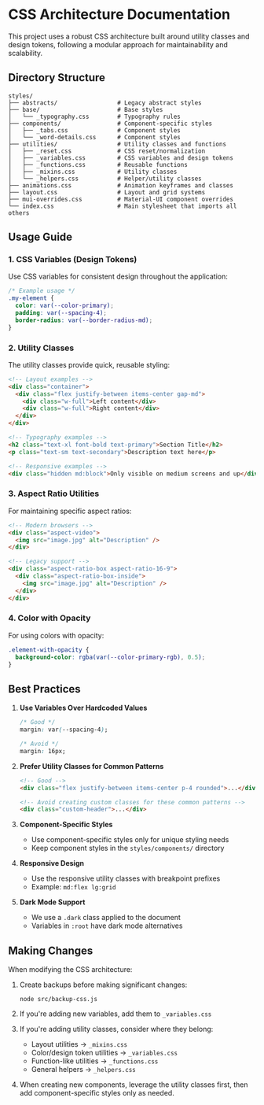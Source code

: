 # CSS Architecture Documentation

This project uses a robust CSS architecture built around utility classes and design tokens, following a modular approach for maintainability and scalability.

## Directory Structure

```
styles/
├── abstracts/                 # Legacy abstract styles
├── base/                      # Base styles
│   └── _typography.css        # Typography rules
├── components/                # Component-specific styles
│   ├── _tabs.css              # Component styles
│   └── _word-details.css      # Component styles
├── utilities/                 # Utility classes and functions
│   ├── _reset.css             # CSS reset/normalization
│   ├── _variables.css         # CSS variables and design tokens
│   ├── _functions.css         # Reusable functions
│   ├── _mixins.css            # Utility classes
│   └── _helpers.css           # Helper/utility classes
├── animations.css             # Animation keyframes and classes
├── layout.css                 # Layout and grid systems
├── mui-overrides.css          # Material-UI component overrides
└── index.css                  # Main stylesheet that imports all others
```

## Usage Guide

### 1. CSS Variables (Design Tokens)

Use CSS variables for consistent design throughout the application:

```css
/* Example usage */
.my-element {
  color: var(--color-primary);
  padding: var(--spacing-4);
  border-radius: var(--border-radius-md);
}
```

### 2. Utility Classes

The utility classes provide quick, reusable styling:

```html
<!-- Layout examples -->
<div class="container">
  <div class="flex justify-between items-center gap-md">
    <div class="w-full">Left content</div>
    <div class="w-full">Right content</div>
  </div>
</div>

<!-- Typography examples -->
<h2 class="text-xl font-bold text-primary">Section Title</h2>
<p class="text-sm text-secondary">Description text here</p>

<!-- Responsive examples -->
<div class="hidden md:block">Only visible on medium screens and up</div>
```

### 3. Aspect Ratio Utilities

For maintaining specific aspect ratios:

```html
<!-- Modern browsers -->
<div class="aspect-video">
  <img src="image.jpg" alt="Description" />
</div>

<!-- Legacy support -->
<div class="aspect-ratio-box aspect-ratio-16-9">
  <div class="aspect-ratio-box-inside">
    <img src="image.jpg" alt="Description" />
  </div>
</div>
```

### 4. Color with Opacity

For using colors with opacity:

```css
.element-with-opacity {
  background-color: rgba(var(--color-primary-rgb), 0.5);
}
```

## Best Practices

1. **Use Variables Over Hardcoded Values**
   ```css
   /* Good */
   margin: var(--spacing-4);
   
   /* Avoid */
   margin: 16px;
   ```

2. **Prefer Utility Classes for Common Patterns**
   ```html
   <!-- Good -->
   <div class="flex justify-between items-center p-4 rounded">...</div>
   
   <!-- Avoid creating custom classes for these common patterns -->
   <div class="custom-header">...</div>
   ```

3. **Component-Specific Styles**
   - Use component-specific styles only for unique styling needs
   - Keep component styles in the `styles/components/` directory

4. **Responsive Design**
   - Use the responsive utility classes with breakpoint prefixes
   - Example: `md:flex lg:grid`

5. **Dark Mode Support**
   - We use a `.dark` class applied to the document
   - Variables in `:root` have dark mode alternatives

## Making Changes

When modifying the CSS architecture:

1. Create backups before making significant changes:
   ```
   node src/backup-css.js
   ```

2. If you're adding new variables, add them to `_variables.css`

3. If you're adding utility classes, consider where they belong:
   - Layout utilities → `_mixins.css`
   - Color/design token utilities → `_variables.css`
   - Function-like utilities → `_functions.css`
   - General helpers → `_helpers.css`

4. When creating new components, leverage the utility classes first, then add component-specific styles only as needed. 